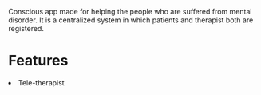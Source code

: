 Conscious app made for helping the people who are suffered from mental disorder.
It is a centralized system in which patients and therapist both are registered.
<h1>Features</h1>
<li>
Tele-therapist
</li>
